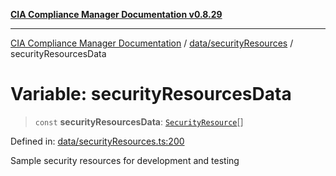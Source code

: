 [**CIA Compliance Manager Documentation v0.8.29**](../../../README.md)

***

[CIA Compliance Manager Documentation](../../../modules.md) / [data/securityResources](../README.md) / securityResourcesData

# Variable: securityResourcesData

> `const` **securityResourcesData**: [`SecurityResource`](../../../services/interfaces/SecurityResource.md)[]

Defined in: [data/securityResources.ts:200](https://github.com/Hack23/cia-compliance-manager/blob/5836b4c74e2010cd05eca63c0016fd711c628ec9/src/data/securityResources.ts#L200)

Sample security resources for development and testing
